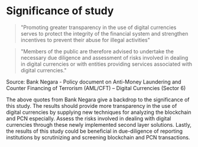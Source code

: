 # Significance of study

> "Promoting greater transparency in the use of digital currencies serves to
> protect the integrity of the financial system and strengthen incentives to
> prevent their abuse for illegal activities"

> "Members of the public are therefore advised to
> undertake the necessary due diligence and assessment of risks involved
> in dealing in digital currencies or with entities providing services
> associated with digital currencies."

Source: Bank Negara - Policy document on Anti-Money Laundering and Counter Financing of Terrorism (AML/CFT) – Digital Currencies (Sector 6)

The above quotes from Bank Negara give a backdrop to the significance of this study. The results should provide more transparency in the use of digital currencies by supplying new techniques for analyzing the blockchain and PCN especially. Assess the risks involved in dealing with digital currencies through these newly implemented second layer solutions. Lastly, the results of this study could be beneficial in due-diligence of reporting institutions by scrutinizing and screening blockchain and PCN transactions.


